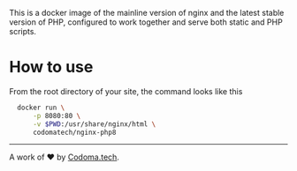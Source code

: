 This is a docker image of the mainline version of nginx and the latest stable version of PHP, 
configured to work together and serve both static and PHP scripts.

# How to use
From the root directory of your site, the command looks like this
```bash
  docker run \
      -p 8080:80 \
      -v $PWD:/usr/share/nginx/html \
      codomatech/nginx-php8
```

---
A work of ❤️ by [Codoma.tech](https://www.codoma.tech/).

